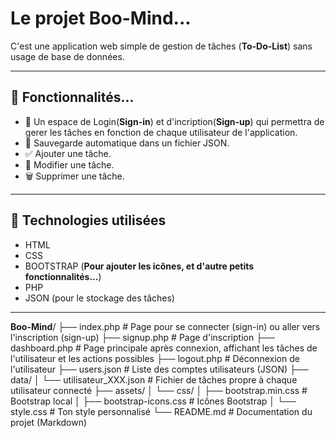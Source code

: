 #  Le projet Boo-Mind... 

C'est une application web simple de gestion de tâches (**To-Do-List**) sans usage de base de données.

---

## 🚀 Fonctionnalités...

- 🔐 Un espace de Login(**Sign-in**) et d'incription(**Sign-up**) qui permettra de gerer les tâches en fonction de chaque utilisateur de l'application.
- 💾 Sauvegarde automatique dans un fichier JSON.
- ✅ Ajouter une tâche.
- 📝 Modifier une tâche.
- 🗑️ Supprimer une tâche.

---

## 🧰 Technologies utilisées

- HTML
- CSS
- BOOTSTRAP (**Pour ajouter les icônes, et d'autre petits fonctionnalités...**)
- PHP
- JSON (pour le stockage des tâches)

---

**Boo-Mind**/
├── index.php                  # Page pour se connecter (sign-in) ou aller vers l'inscription (sign-up)
├── signup.php                 # Page d'inscription
├── dashboard.php              # Page principale après connexion, affichant les tâches de l'utilisateur et les actions possibles
├── logout.php                 # Déconnexion de l'utilisateur
├── users.json                 # Liste des comptes utilisateurs (JSON)
├── data/
│   └── utilisateur_XXX.json   # Fichier de tâches propre à chaque utilisateur connecté
├── assets/
│   └── css/
│       ├── bootstrap.min.css          # Bootstrap local
│       ├── bootstrap-icons.css        # Icônes Bootstrap
│       └── style.css                  # Ton style personnalisé
└── README.md                 # Documentation du projet (Markdown)
